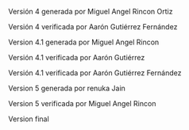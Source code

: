 Versión 4 generada por Miguel Angel Rincon Ortiz

Versión 4 verificada por Aarón Gutiérrez Fernández

Version 4.1 generada por Miguel Angel Rincon


Versión 4.1 verificada por Aarón Gutiérrez

Versión 4.1 verificada por Aarón Gutiérrez Fernández

Version 5 generada por renuka Jain

Version 5 verificada por Miguel Angel Rincon

Version final

